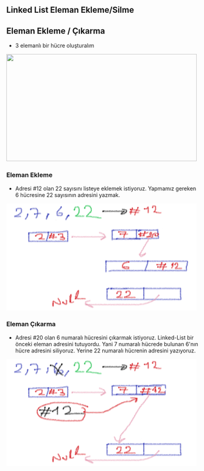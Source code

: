 ## Linked List Eleman Ekleme/Silme

##  Eleman Ekleme / Çıkarma
- 3 elemanlı bir hücre oluşturalım

<img src="https://raw.githubusercontent.com/Kodluyoruz/taskforce/main/veri-yapilari-algoritmalar/linked-list-add-delete/figures/ilk-ad%C4%B1m.png" alt="" width="500" height="280">

### **Eleman Ekleme**
- Adresi #12 olan 22 sayısını listeye eklemek istiyoruz. Yapmamız gereken 6 hücresine 22 sayısının adresini yazmak.

<img src="https://raw.githubusercontent.com/Kodluyoruz/taskforce/main/veri-yapilari-algoritmalar/linked-list-add-delete/figures/eleman-ekleme.png" alt="eleman ekleme" width="500" height="280">

### **Eleman Çıkarma**
- Adresi #20 olan 6 numaralı hücresini çıkarmak istiyoruz. Linked-List bir önceki eleman adresini tutuyordu. Yani 7 numaralı hücrede bulunan 6'nın hücre adresini siliyoruz. Yerine 22 numaralı hücrenin adresini yazıyoruz.

<img src="https://raw.githubusercontent.com/Kodluyoruz/taskforce/main/veri-yapilari-algoritmalar/linked-list-add-delete/figures/eleman-%C3%A7%C4%B1karma.png" alt="eleman çıkarma" width="500" height="280">